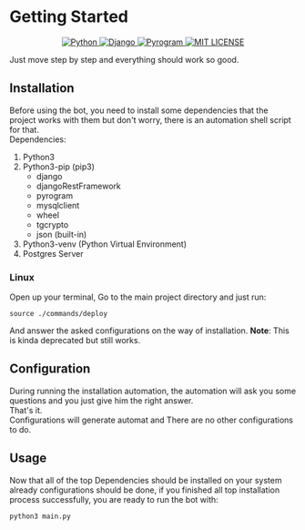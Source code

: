 # Getting Started

<p align="center">
    <a href="https://www.python.org/downloads/">
        <img alt="Python" src="https://img.shields.io/static/v1?label=Python&message=v3.8.5&color=blue&logo=python&logoColor=white">
    </a>
    <a href="https://pypi.org/project/Django/3.1.6/">
        <img alt="Django" src="https://img.shields.io/pypi/v/django/3.1.6?color=blue&label=Django&logo=django">
    </a>
    <a href="https://pypi.org/project/Pyrogram/1.1.13/">
        <img alt="Pyrogram" src="https://img.shields.io/pypi/v/pyrogram/1.1.13?color=blue&label=Pyrogram&logo=telegram">
    </a>
    <a href="LICENSE">
        <img alt="MIT LICENSE" src="https://img.shields.io/badge/License-MIT-green">
    </a>
</p>

Just move step by step and everything should work so good.

## Installation

Before using the bot, you need to install some dependencies that the project works with them but don't worry, there is an automation shell script for that.\
Dependencies:
1. Python3
2. Python3-pip (pip3)
    * django
    * djangoRestFramework
    * pyrogram
    * mysqlclient
    * wheel
    * tgcrypto
    * json (built-in)
3. Python3-venv (Python Virtual Environment)
4. Postgres Server

### Linux

Open up your terminal, Go to the main project directory and just run:
```
source ./commands/deploy
```
And answer the asked configurations on the way of installation.
**Note**: This is kinda deprecated but still works.

## Configuration

During running the installation automation, the automation will ask you some questions and you just give him the right answer.\
That's it.\
Configurations will generate automat and There are no other configurations to do.

## Usage

Now that all of the top Dependencies should be installed on your system already configurations should be done, if you finished all top installation process successfully, you are ready to run the bot with:
```
python3 main.py
```